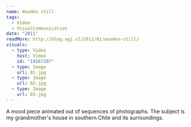 ```yaml
---
name: Wooden still
tags:
  - Video
  - VisualCommunication
date: "2011"
readMore: http://blog.agj.cl/2011/01/wooden-still/
visuals:
  - type: Video
    host: Vimeo
    id: "19267207"
  - type: Image
    url: 01.jpg
  - type: Image
    url: 02.jpg
  - type: Image
    url: 03.jpg
---
```


A mood piece animated out of sequences of photographs.
The subject is my grandmother's house in southern Chile and its surroundings.
